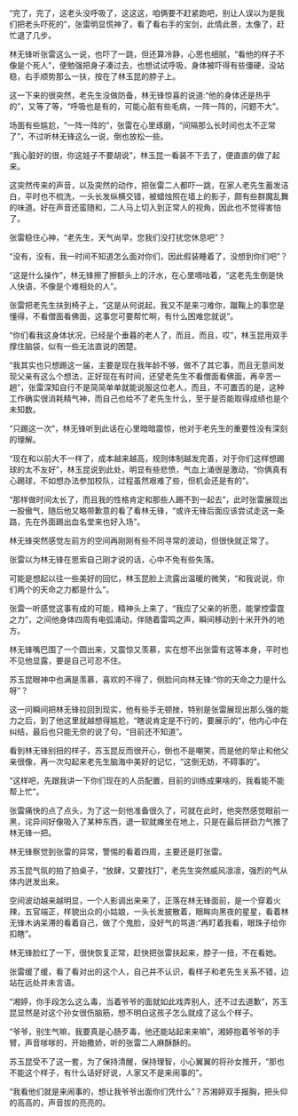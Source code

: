 “完了，完了，这老头没呼吸了，这这这，咱俩要不赶紧跑吧，别让人误以为是我们把老头吓死的”，张雷明显慌神了，看了看右手的宝剑，此情此景，太像了，赶忙退了几步。

林无锋听张雷这么一说，也吓了一跳，但还算冷静，心思也细腻，“看他的样子不像是个死人”，便勉强把身子凑过去，也想试试呼吸，身体被吓得有些僵硬，没站稳，右手顺势那么一扶，按在了林玉昆的脖子上。

这一下来的很突然，老先生没做防备，林无锋惊喜的说道:“他的身体还是热乎的”，又等了等，“呼吸也是有的，可能心脏有些毛病，一阵一阵的，问题不大”。

场面有些尴尬，“一阵一阵的”，张雷在心里琢磨，“间隔那么长时间也太不正常了”，不过听林无锋这么一说，倒也放松一些。

“我心脏好的很，你这娃子不要胡说”，林玉昆一看装不下去了，便直直的做了起来。

这突然传来的声音，以及突然的动作，把张雷二人都吓一跳，在家人老先生蓄发洁白，平时也不梳洗，一头长发纵横交错，被蜡烛照在墙上的影子，颇有些群魔乱舞的味道。好在声音还蛮随和，二人马上切入到正常人的视角，因此也不觉得害怕了。

张雷稳住心神，“老先生，天气尚早，您我们没打扰您休息吧”？

“没有，没有，我一时间不知道怎么面对你们，因此假装睡着了，没想到你们吧”？

“这是什么操作”，林无锋擦了擦额头上的汗水，在心里嘀咕着，“这老先生倒是快人快语，不像是个难相处的人”。

张雷把老先生扶到椅子上，“这是从何说起，我又不是来刁难你，蹴鞠上的事您是懂得，不看僧面看佛面，这事您可要帮忙啊，有什么困难您就说”。

“你们看我这身体状况，已经是个垂暮的老人了，而且，而且，哎”，林玉昆用双手撑住脑袋，似有一些无法直说的困楚。

“我其实也只想踢这一届，主要是现在我年龄不够，做不了其它事，而且无意间发现父亲有这么个想法，正好现在有时间，还望老先生不看僧面看佛面，再辛苦一趟”，张雷深知自行不是简简单单就能说服这位老人，而且，不可置否的是，这种工作确实很消耗精气神，而自己也给不了老先生什么，至于是否能取得成绩也是个未知数。

“只踢这一次”，林无锋听到此话在心里暗暗震惊，他对于老先生的重要性没有深刻的理解。

“现在和以前大不一样了，成本越来越高，规则体制越发完善，对于你们这样想踢球的太不友好”，林玉昆说到此处，明显有些悲愤，气血上涌很是激动，“你俩真有心踢球，不如想办法参加校队，过程虽然艰难了些，但机会还是有的”。

“那样做时间太长了，而且我的性格肯定和那些人踢不到一起去”，此时张雷展现出一股傲气，随后他又略带歉意的看了看林无锋，“或许无锋后面应该尝试走这一条路，先在外面踢出血名堂来也好入场”。

林无锋突然感觉左前方的空间再刚刚有些不同寻常的波动，但很快就正常了。

张雷以为林无锋在思索自己刚才说的话，心中不免有些失落。

可能是想起以往一些美好的回忆，林玉昆脸上流露出温暖的微笑，“和我说说，你们两个的天命之力都是什么”。

张雷一听感觉这事有成的可能，精神头上来了，“我应了父亲的祈愿，能掌控雷霆之力”，之间他身体四周有电弧涌动，伴随着雷鸣之声，瞬间移动到十米开外的地方。

林无锋嘴巴围了一个圆出来，又震惊又羡慕，实在想不出张雷有这等本身，平时也不见他显露，要是自己可忍不住。

苏玉昆眼神中也满是羡慕，喜欢的不得了，侧脸问向林无锋:“你的天命之力是什么呀”？

这一问瞬间把林无锋拉回到现实，他有些手无顿挫，特别是张雷展现出那么强的能力之后，到了他这里就越想得尴尬，“瞎说肯定是不行的，要展示的”，他内心中在纠结，最后也只能无奈的说了句，“目前还不知道”。

看到林无锋别扭的样子，苏玉昆反而很开心，倒也不是嘲笑，而是他的举止和他父亲很像，再一次勾起来老先生脑海中美好的记忆，“这倒无妨，不碍事的”。

“这样吧，先跟我讲一下你们现在的人员配置，目前的训练成果啥的，我看能不能帮上忙”。

张雷痛快的点了点头，为了这一刻他准备很久了，可就在此时，他突然感觉眼前一黑，诧异间好像吸入了某种东西，退一软就瘫坐在地上，只是在最后拼劲力气推了林无锋一把。

林无锋察觉到张雷的异常，警惕的看着四周，主要还是盯张雷。

苏玉昆气氛的拍了拍桌子，“放肆，又要找打”，老先生突然威风凛凛，强烈的气从体内迸发出来。

空间波动越来越明显，一个人影调出来来了，正落在林无锋面前，是一个穿着火辣，五官端正，样貌出众的小姑娘，一头长发披散着，眼眸向黑夜的星星，看着林无锋木讷呆滞的看着自己，做了个鬼脸，没好气的骂道:“再盯着我看，眼珠子给你扣瞎”。

林无锋脸红了一下，很快恢复正常，赶快把张雷扶起来，脖子一扭，不在看她。

张雷缓了缓，看了看对出的这个人，自己并不认识，看样子和老先生关系不错，边站在远处并未言语。

“湘婷，你手段怎么这么毒，当着爷爷的面就如此戏弄别人，还不过去道歉”，苏玉昆显然是对这个孙女很伤脑筋，想不明白这孩子怎么就成了这么个样子。

“爷爷，别生气嘛，我要真是心肠歹毒，他还能站起来来嘛”，湘婷抱着爷爷的手臂，声音嗲嗲的，开始撒娇，听的张雷二人麻酥酥的。

苏玉昆受不了这一套，为了保持清醒，保持理智，小心翼翼的将孙女推开，“那也不能这个样子，有什么话好好说，人家又不是来闹事的”。

“我看他们就是来闹事的，想让我爷爷出面你们凭什么”？苏湘婷双手报胸，把头仰的高高的，声音拔的亮亮的。
